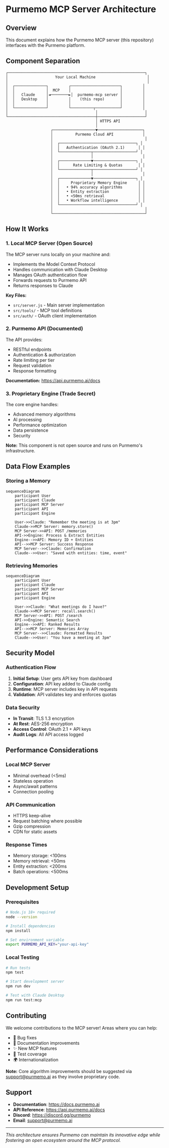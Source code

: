 # Purmemo MCP Server Architecture

## Overview

This document explains how the Purmemo MCP server (this repository) interfaces with the Purmemo platform.

## Component Separation

```
┌─────────────────────────────────────────────────────────────┐
│                     Your Local Machine                       │
│                                                              │
│  ┌──────────────┐         ┌──────────────────────┐         │
│  │              │  MCP    │                      │         │
│  │   Claude     │◄────────►│  purmemo-mcp server │         │
│  │   Desktop    │         │    (this repo)       │         │
│  │              │         │                      │         │
│  └──────────────┘         └──────────┬───────────┘         │
│                                       │                     │
└───────────────────────────────────────┼─────────────────────┘
                                        │ HTTPS API
                                        │
                    ┌───────────────────▼────────────────────┐
                    │          Purmemo Cloud API             │
                    │                                         │
                    │  ┌──────────────────────────────────┐ │
                    │  │   Authentication (OAuth 2.1)      │ │
                    │  └──────────────┬───────────────────┘ │
                    │                 │                      │
                    │  ┌──────────────▼───────────────────┐ │
                    │  │      Rate Limiting & Quotas       │ │
                    │  └──────────────┬───────────────────┘ │
                    │                 │                      │
                    │  ┌──────────────▼───────────────────┐ │
                    │  │     Proprietary Memory Engine     │ │
                    │  │   • 94% accuracy algorithms       │ │
                    │  │   • Entity extraction             │ │
                    │  │   • <50ms retrieval               │ │
                    │  │   • Workflow intelligence         │ │
                    │  └──────────────────────────────────┘ │
                    │                                         │
                    └─────────────────────────────────────────┘
```

## How It Works

### 1. Local MCP Server (Open Source)

The MCP server runs locally on your machine and:
- Implements the Model Context Protocol
- Handles communication with Claude Desktop
- Manages OAuth authentication flow
- Forwards requests to Purmemo API
- Returns responses to Claude

**Key Files:**
- `src/server.js` - Main server implementation
- `src/tools/` - MCP tool definitions
- `src/auth/` - OAuth client implementation

### 2. Purmemo API (Documented)

The API provides:
- RESTful endpoints
- Authentication & authorization
- Rate limiting per tier
- Request validation
- Response formatting

**Documentation:** https://api.purmemo.ai/docs

### 3. Proprietary Engine (Trade Secret)

The core engine handles:
- Advanced memory algorithms
- AI processing
- Performance optimization
- Data persistence
- Security

**Note:** This component is not open source and runs on Purmemo's infrastructure.

## Data Flow Examples

### Storing a Memory

```mermaid
sequenceDiagram
    participant User
    participant Claude
    participant MCP Server
    participant API
    participant Engine
    
    User->>Claude: "Remember the meeting is at 3pm"
    Claude->>MCP Server: memory.store()
    MCP Server->>API: POST /memories
    API->>Engine: Process & Extract Entities
    Engine-->>API: Memory ID + Entities
    API-->>MCP Server: Success Response
    MCP Server-->>Claude: Confirmation
    Claude-->>User: "Saved with entities: time, event"
```

### Retrieving Memories

```mermaid
sequenceDiagram
    participant User
    participant Claude
    participant MCP Server
    participant API
    participant Engine
    
    User->>Claude: "What meetings do I have?"
    Claude->>MCP Server: recall.search()
    MCP Server->>API: POST /search
    API->>Engine: Semantic Search
    Engine-->>API: Ranked Results
    API-->>MCP Server: Memories Array
    MCP Server-->>Claude: Formatted Results
    Claude-->>User: "You have a meeting at 3pm"
```

## Security Model

### Authentication Flow

1. **Initial Setup**: User gets API key from dashboard
2. **Configuration**: API key added to Claude config
3. **Runtime**: MCP server includes key in API requests
4. **Validation**: API validates key and enforces quotas

### Data Security

- **In Transit**: TLS 1.3 encryption
- **At Rest**: AES-256 encryption
- **Access Control**: OAuth 2.1 + API keys
- **Audit Logs**: All API access logged

## Performance Considerations

### Local MCP Server
- Minimal overhead (<5ms)
- Stateless operation
- Async/await patterns
- Connection pooling

### API Communication
- HTTPS keep-alive
- Request batching where possible
- Gzip compression
- CDN for static assets

### Response Times
- Memory storage: <100ms
- Memory retrieval: <50ms
- Entity extraction: <200ms
- Batch operations: <500ms

## Development Setup

### Prerequisites

```bash
# Node.js 18+ required
node --version

# Install dependencies
npm install

# Set environment variable
export PURMEMO_API_KEY="your-api-key"
```

### Local Testing

```bash
# Run tests
npm test

# Start development server
npm run dev

# Test with Claude Desktop
npm run test:mcp
```

## Contributing

We welcome contributions to the MCP server! Areas where you can help:

- 🐛 Bug fixes
- 📝 Documentation improvements
- ✨ New MCP features
- 🧪 Test coverage
- 🌍 Internationalization

**Note:** Core algorithm improvements should be suggested via support@purmemo.ai as they involve proprietary code.

## Support

- **Documentation**: https://docs.purmemo.ai
- **API Reference**: https://api.purmemo.ai/docs
- **Discord**: https://discord.gg/purmemo
- **Email**: support@purmemo.ai

---

*This architecture ensures Purmemo can maintain its innovative edge while fostering an open ecosystem around the MCP protocol.*